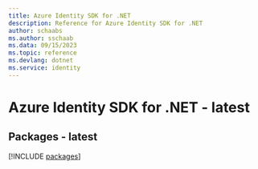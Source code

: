 ```yaml
---
title: Azure Identity SDK for .NET
description: Reference for Azure Identity SDK for .NET
author: schaabs
ms.author: sschaab
ms.data: 09/15/2023
ms.topic: reference
ms.devlang: dotnet
ms.service: identity
---
```

# Azure Identity SDK for .NET - latest
## Packages - latest
[!INCLUDE [packages](identity-index.md)]